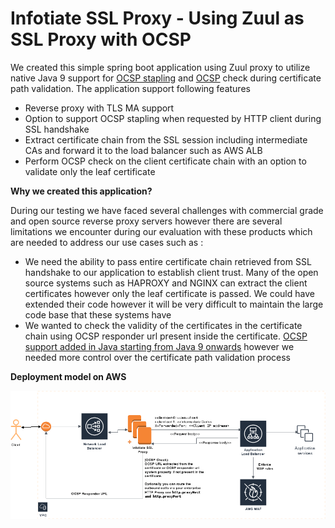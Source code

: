 # Infotiate SSL Proxy - Using Zuul as SSL Proxy with OCSP
We created this simple spring boot application using Zuul proxy to utilize native Java 9 support for [OCSP stapling](https://en.wikipedia.org/wiki/OCSP_stapling) and [OCSP](https://en.wikipedia.org/wiki/Online_Certificate_Status_Protocol) check during certificate path validation. The application support following features

 - Reverse proxy with TLS MA support
 - Option to support OCSP stapling when requested by HTTP client during SSL handshake
 - Extract certificate chain from the SSL session including intermediate CAs and forward it to the load balancer such as AWS ALB
 - Perform OCSP check on the client certificate chain with an option to validate only the leaf certificate
 
 **Why we created this application?** 
 
During our testing we have faced several challenges with commercial grade and open source reverse proxy servers however there are several limitations we encounter during our evaluation with these products which are needed to address our use cases such as : 
 
 - We need the ability to pass entire certificate chain retrieved from SSL handshake to our application to establish client trust. Many of the open source systems such as HAPROXY and NGINX can extract the client certificates however only the leaf certificate is passed. We could have extended their code however it will be very difficult to maintain the large code base that these systems have
 - We wanted to check the validity of the certificates in the certificate chain using OCSP responder url present inside the certificate.  [OCSP support added in Java starting from Java 9 onwards](https://docs.oracle.com/en/java/javase/12/security/java-pki-programmers-guide.html#GUID-E6E737DB-4000-4005-969E-BCD0238B1566) however we needed more control over the certificate path validation process
 
 **Deployment model on AWS**
 
 ![](SSLProxyArchitecture.png)
